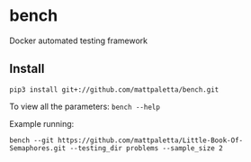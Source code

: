 # bench
Docker automated testing framework

## Install

```
pip3 install git+://github.com/mattpaletta/bench.git
```

To view all the parameters: `bench --help`

Example running:
```
bench --git https://github.com/mattpaletta/Little-Book-Of-Semaphores.git --testing_dir problems --sample_size 2
```
